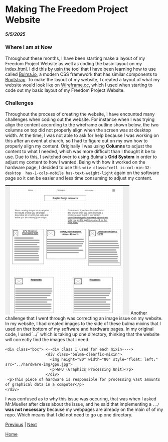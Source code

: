 # Making The Freedom Project Website
##### 5/5/2025

### Where I am at Now
Throughout these months, I have been starting make a layout of my Freedom Project Website as well as coding the basic layout on my index.html. I did this by usin the tool that I have been learning how to use called <a href="https://bulma.io/">Bulma.io</a>, a modern CSS framework that has similar components to <a href="https://getbootstrap.com/docs/5.3/getting-started/introduction/">Bootstrap</a>. To make the layout of my website, I created a layout of what my website would look like on <a href="https://wireframe.cc/">Wireframe.cc</a>, which I used when starting to code out my basic layout of my Freedom Project Website. 

### Challenges
Throughout the process of creating the website, I have encounted many challenges when coding out the website. For instance when I was trying align the content according to the wireframe outline shown below, the two columns on top did not properly align when the screen was at desktop width. At the time, I was not able to ask for help because I was working on this after an event at church, so I had to figure out on my own how to properly align my content. Originally I was using <strong>Columns</strong> to adjust the content to what I needed, which was more difficult than I thought it be to use. Due to this, I switched over to using Bulma's <strong>Grid System</strong> in order to adjust my content to how I wanted. Being with how it worked on the hardware page, I decided to use this `<div class="cell is-col-min-32-desktop  has-1-cols-mobile has-text-weight-light` again on the software page so it can be easier and less time consuming to adjust my content. 

<img src="../desktop-wireframes/desktop-pt3.png">
Another challenge that I went through was correcting an image issue on my website. In my website, I had created images to the side of these bulma mixins that I used on ther bottom of my software and hardware pages. 
In my original code, I used `../` which is taking up one directory, thinking that the website will correctly find the images that I need. 


```
<div class="box"> <--div class I used for each mixin---->
                  <div class="bulma-clearfix-mixin">
                    <img height="80" width="80" style="float: left;" src="../hardware-img/gpu.jpg">
                    <p>GPU (Graphics Processing Unit)</p>
                  </div>
 <p>This piece of hardware is responsible for processing vast amounts of graphical data in a computer</p>
</div>
```
I was confused as to why this issue was occuring, that was when I asked Mr.Mueller after class about the issue, and he said that implementing a `../` <strong>was not necessary</strong> because my webpages are already on the main of of my repo. Which means that I did not need to go up one directory. 


[Previous](entry05.md) | [Next](entry07.md)

[Home](../README.md)
